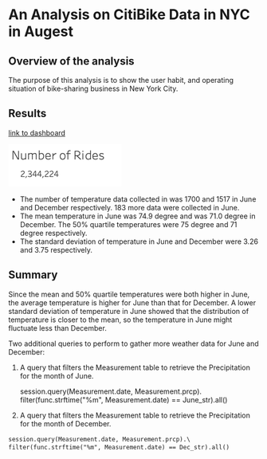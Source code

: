 # An Analysis on CitiBike Data in NYC in Augest

## Overview of the analysis
The purpose of this analysis is to show the user habit, and operating situation of bike-sharing business in New York City.

## Results
[link to dashboard](https://public.tableau.com/profile/ziqin.zhu#!/vizhome/Challenge_16174206363420/Story1?publish=yes)

![Number_of_Rides](/Images/Number_of_Rides.png)
 - The number of temperature data collected in was 1700 and 1517 in June and December respectively. 183 more data were collected in June.
 - The mean temperature in June was 74.9 degree and was 71.0 degree in December. The 50% quartile temperatures were 75 degree and 71 degree respectively. 
 - The standard deviation of temperature in June and December were 3.26 and 3.75 respectively.


## Summary
Since the mean and 50% quartile temperatures were both higher in June, the average temperature is higher for June than that for December. A lower standard deviation of temperature in June showed that the distribution of temperature is closer to the mean, so the temperature in June might fluctuate less than December.

Two additional queries to perform to gather more weather data for June and December:
 1. A query that filters the Measurement table to retrieve the Precipitation for the month of June.
	
	session.query(Measurement.date, Measurement.prcp).\
	filter(func.strftime("%m", Measurement.date) == June_str).all()

 2.  A query that filters the Measurement table to retrieve the Precipitation for the month of December.

	session.query(Measurement.date, Measurement.prcp).\
	filter(func.strftime("%m", Measurement.date) == Dec_str).all()
